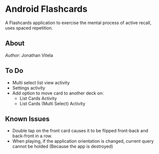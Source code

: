 Android Flashcards
==================
A Flashcards application to exercise the mental process of active recall, uses spaced repetition.

About
-----
*Author*: Jonathan Vitela

To Do
-----
*	Multi select list view activity
*	Settings activity
*	Add option to move card to another deck on:
	+ List Cards Activity
	+ List Cards (Multi Select) Activity

Known Issues
------------
*	Double tap on the front card causes it to be flipped front-back and back-front in a row.
*	When playing, if the application orientation is changed, current query cannot be holded (Because the app is destroyed)

